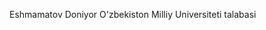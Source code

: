 Eshmamatov Doniyor
O'zbekiston Milliy Universiteti talabasi

<!---
MrStudento/MrStudento is a ✨ special ✨ repository because its `README.md` (this file) appears on your GitHub profile.
You can click the Preview link to take a look at your changes.
--->
